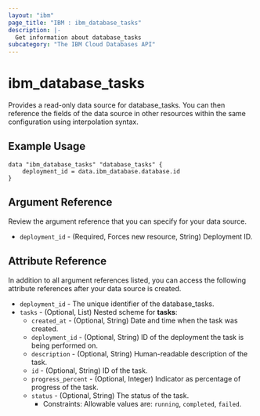 ```yaml
---
layout: "ibm"
page_title: "IBM : ibm_database_tasks"
description: |-
  Get information about database_tasks
subcategory: "The IBM Cloud Databases API"
---
```


# ibm_database_tasks

Provides a read-only data source for database_tasks. You can then reference the fields of the data source in other resources within the same configuration using interpolation syntax.

## Example Usage

```hcl
data "ibm_database_tasks" "database_tasks" {
	deployment_id = data.ibm_database.database.id
}
```

## Argument Reference

Review the argument reference that you can specify for your data source.

* `deployment_id` - (Required, Forces new resource, String) Deployment ID.

## Attribute Reference

In addition to all argument references listed, you can access the following attribute references after your data source is created.

* `deployment_id` - The unique identifier of the database_tasks.
* `tasks` - (Optional, List) 
Nested scheme for **tasks**:
	* `created_at` - (Optional, String) Date and time when the task was created.
	* `deployment_id` - (Optional, String) ID of the deployment the task is being performed on.
	* `description` - (Optional, String) Human-readable description of the task.
	* `id` - (Optional, String) ID of the task.
	* `progress_percent` - (Optional, Integer) Indicator as percentage of progress of the task.
	* `status` - (Optional, String) The status of the task.
	  * Constraints: Allowable values are: `running`, `completed`, `failed`.

